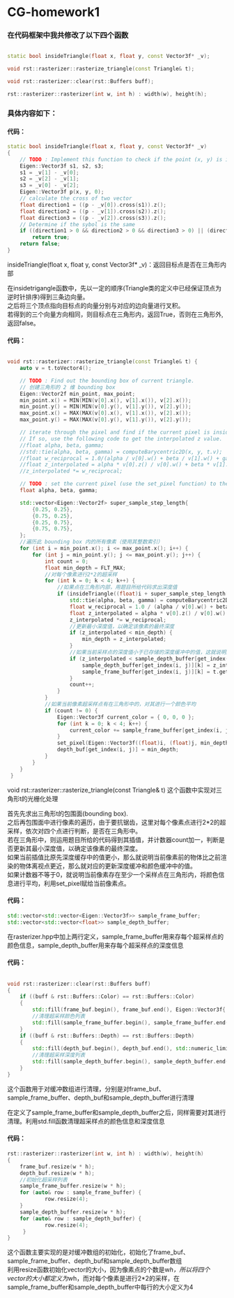 # CG-homework1

### 在代码框架中我共修改了以下四个函数
``` C++

static bool insideTriangle(float x, float y, const Vector3f* _v);

void rst::rasterizer::rasterize_triangle(const Triangle& t);

void rst::rasterizer::clear(rst::Buffers buff);

rst::rasterizer::rasterizer(int w, int h) : width(w), height(h);

```

### 具体内容如下：

#### 代码：

```C++
static bool insideTriangle(float x, float y, const Vector3f* _v)
{
    // TODO : Implement this function to check if the point (x, y) is inside the triangle represented by _v[0], _v[1], _v[2]
    Eigen::Vector3f s1, s2, s3;
    s1 = _v[1] - _v[0];
    s2 = _v[2] - _v[1];
    s3 = _v[0] - _v[2];
    Eigen::Vector3f p(x, y, 0);
    // calculate the cross of two vector
    float direction1 = ((p - _v[0]).cross(s1)).z();
    float direction2 = ((p - _v[1]).cross(s2)).z();
    float direction3 = ((p - _v[2]).cross(s3)).z();
    // Determine if the sybol is the same
    if ((direction1 > 0 && direction2 > 0 && direction3 > 0) || (direction1 < 0 && direction2 < 0 && direction3 < 0))
        return true;
    return false;
}
```

insideTriangle(float x, float y, const Vector3f* _v)：返回目标点是否在三角形内部

在insidetrigangle函数中，先以一定的顺序(Triangle类的定义中已经保证顶点为逆时针排序)得到三条边向量。<br> 
之后将三个顶点指向目标点的向量分别与对应的边向量进行叉积。 <br> 
若得到的三个向量方向相同，则目标点在三角形内，返回True，否则在三角形外,返回false。 




#### 代码：
```C++

void rst::rasterizer::rasterize_triangle(const Triangle& t) {
    auto v = t.toVector4();

    // TODO : Find out the bounding box of current triangle.
    // 创建三角形的 2 维 bounding box
    Eigen::Vector2f min_point, max_point;
    min_point.x() = MIN(MIN(v[0].x(), v[1].x()), v[2].x());
    min_point.y() = MIN(MIN(v[0].y(), v[1].y()), v[2].y());
    max_point.x() = MAX(MAX(v[0].x(), v[1].x()), v[2].x());
    max_point.y() = MAX(MAX(v[0].y(), v[1].y()), v[2].y());

    // iterate through the pixel and find if the current pixel is inside the triangle
    // If so, use the following code to get the interpolated z value.
    //float alpha, beta, gamma;
    //std::tie(alpha, beta, gamma) = computeBarycentric2D(x, y, t.v);
    //float w_reciprocal = 1.0/(alpha / v[0].w() + beta / v[1].w() + gamma / v[2].w());
    //float z_interpolated = alpha * v[0].z() / v[0].w() + beta * v[1].z() / v[1].w() + gamma * v[2].z() / v[2].w();
    //z_interpolated *= w_reciprocal;

    // TODO : set the current pixel (use the set_pixel function) to the color of the triangle (use getColor function) if it should be painted.
    float alpha, beta, gamma;

    std::vector<Eigen::Vector2f> super_sample_step_length{
        {0.25, 0.25},
        {0.75, 0.25},
        {0.25, 0.75},
        {0.75, 0.75},
    };
    //遍历此 bounding box 内的所有像素（使用其整数索引）
    for (int i = min_point.x(); i <= max_point.x(); i++) {
        for (int j = min_point.y(); j <= max_point.y(); j++) {
            int count = 0;
            float min_depth = FLT_MAX;
            //对每个像素进行2*2的超采样
            for (int k = 0; k < 4; k++) {
                //如果点在三角形内部，用题目所给代码求出深度值
                if (insideTriangle((float)i + super_sample_step_length[k][0], (float)j + super_sample_step_length[k][1], t.v)) {
                    std::tie(alpha, beta, gamma) = computeBarycentric2D(i, j, t.v);
                    float w_reciprocal = 1.0 / (alpha / v[0].w() + beta / v[1].w() + gamma / v[2].w());
                    float z_interpolated = alpha * v[0].z() / v[0].w() + beta * v[1].z() / v[1].w() + gamma * v[2].z() / v[2].w();
                    z_interpolated *= w_reciprocal;
                    //更新最小深度值，以确定该像素的最终深度
                    if (z_interpolated < min_depth) {
                        min_depth = z_interpolated;
                    }
                    //如果当前采样点的深度值小于已存储的深度缓冲中的值，这就说明这个点离我们更近，更新深度缓冲和颜色缓冲。
                    if (z_interpolated < sample_depth_buffer[get_index(i, j)][k]) {
                        sample_depth_buffer[get_index(i, j)][k] = z_interpolated;
                        sample_frame_buffer[get_index(i, j)][k] = t.getColor();
                    }
                    count++;
                }
            }
            //如果当前像素超采样点有在三角形中的，对其进行一个颜色平均
            if (count != 0) {
                Eigen::Vector3f current_color = { 0, 0, 0 };
                for (int k = 0; k < 4; k++) {
                    current_color += sample_frame_buffer[get_index(i, j)][k];
                }
                set_pixel(Eigen::Vector3f((float)i, (float)j, min_depth), current_color / 4.0);
                depth_buf[get_index(i, j)] = min_depth;
            }
        }
    }
 }

```
void rst::rasterizer::rasterize_triangle(const Triangle& t) 这个函数中实现对三角形t的光栅化处理

首先先求出三角形t的包围面(bounding box).<br> 
之后再包围面中进行像素的遍历，由于要抗锯齿，这里对每个像素点进行2*2的超采样，依次对四个点进行判断，是否在三角形中。<br> 
若在三角形中，则运用题目所给的代码得到其插值，并计数器count加一，判断是否更新其最小深度值，以确定该像素的最终深度。<br> 
如果当前插值比原先深度缓存中的值更小，那么就说明当前像素前的物体比之前渲染的物体离视点更近，那么就对应的更新深度缓冲和颜色缓冲中的值。<br> 
如果计数器不等于0，就说明当前像素存在至少一个采样点在三角形内，将颜色信息进行平均，利用set_pixel赋给当前像素点。<br> 


#### 代码：

```C++
std::vector<std::vector<Eigen::Vector3f>> sample_frame_buffer;
std::vector<std::vector<float>> sample_depth_buffer;
```
在rasterizer.hpp中加上两行定义，sample_frame_buffer用来存每个超采样点的颜色信息，sample_depth_buffer用来存每个超采样点的深度信息

#### 代码：

```C++

void rst::rasterizer::clear(rst::Buffers buff)
{
    if ((buff & rst::Buffers::Color) == rst::Buffers::Color)
    {
        std::fill(frame_buf.begin(), frame_buf.end(), Eigen::Vector3f{ 0, 0, 0 });
        //清理超采样颜色列表
        std::fill(sample_frame_buffer.begin(), sample_frame_buffer.end(), std::vector<Eigen::Vector3f>(4, { 0, 0, 0 }));
    }
    if ((buff & rst::Buffers::Depth) == rst::Buffers::Depth)
    {   
        std::fill(depth_buf.begin(), depth_buf.end(), std::numeric_limits<float>::infinity());
        //清理超采样深度列表
        std::fill(sample_depth_buffer.begin(), sample_depth_buffer.end(), std::vector<float>(4, std::numeric_limits<float>::infinity()));
    }
}

```

这个函数用于对缓冲数组进行清理，分别是对frame_buf、sample_frame_buffer、depth_buf和sample_depth_buffer进行清理<br> 

在定义了sample_frame_buffer和sample_depth_buffer之后，同样需要对其进行清理。利用std.fill函数清理超采样点的颜色信息和深度信息<br> 

#### 代码：

```C++
rst::rasterizer::rasterizer(int w, int h) : width(w), height(h)
{
    frame_buf.resize(w * h);
    depth_buf.resize(w * h);
    //初始化超采样列表
    sample_frame_buffer.resize(w * h);
    for (auto& row : sample_frame_buffer) {
            row.resize(4);
    }
    sample_depth_buffer.resize(w * h);
    for (auto& row : sample_depth_buffer) {
            row.resize(4);
     }
}
```

这个函数主要实现的是对缓冲数组的初始化，初始化了frame_buf、sample_frame_buffer、depth_buf和sample_depth_buffer数组<br> 
利用resize函数初始化vector的大小，因为像素点的个数是w*h，所以将四个vector的大小都定义为w*h，而对每个像素是进行2*2的采样，在sample_frame_buffer和sample_depth_buffer中每行的大小定义为4<br> 
